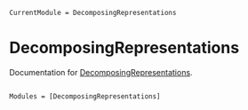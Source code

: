 ```@meta
CurrentModule = DecomposingRepresentations
```

# DecomposingRepresentations

Documentation for [DecomposingRepresentations](https://github.com/multivariatepolynomialsystems/DecomposingRepresentations.jl).

```@index
```

```@autodocs
Modules = [DecomposingRepresentations]
```

